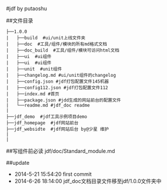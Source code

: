 #jdf
by putaoshu

##文件目录
	
	├──1.0.0
	|   ├──build  #ui/unit上线文件夹
	|   ├──doc  #工具/组件/模块的所有md格式文档
	|   ├──doc_build  #工具/组件/模块可访问html文档
	|   ├──ui  #ui组件
	|   ├──ui  #ui组件
	|   ├──unit  #unit组件
	|   ├──changelog.md #ui/unit组件的changelog
	|   ├──config.json #jdf打包配置文件145机器
	|   ├──config112.json #jdf打包配置文件112
	|   ├──index.md #首页
	|   ├──package.json #jdd生成的网站前台的配置文件
	|   └──readme.md #jdf_doc readme
	|
	├──jdf_demo  #jdf工具示例项目demo
	├──jdf_homepage  #jdf网站前台              
	├──jdf_websidte  #jdf网站后台 by@少星 维护    
	|                        
	|                  

##写组件前必读
jdf/doc/Standard_module.md


##update
* 2014-5-21 15:54:20 first commit 
* 2014-6-26 18:14:00 jdf_doc文档目录文件移至jdf/1.0.0文件夹中
